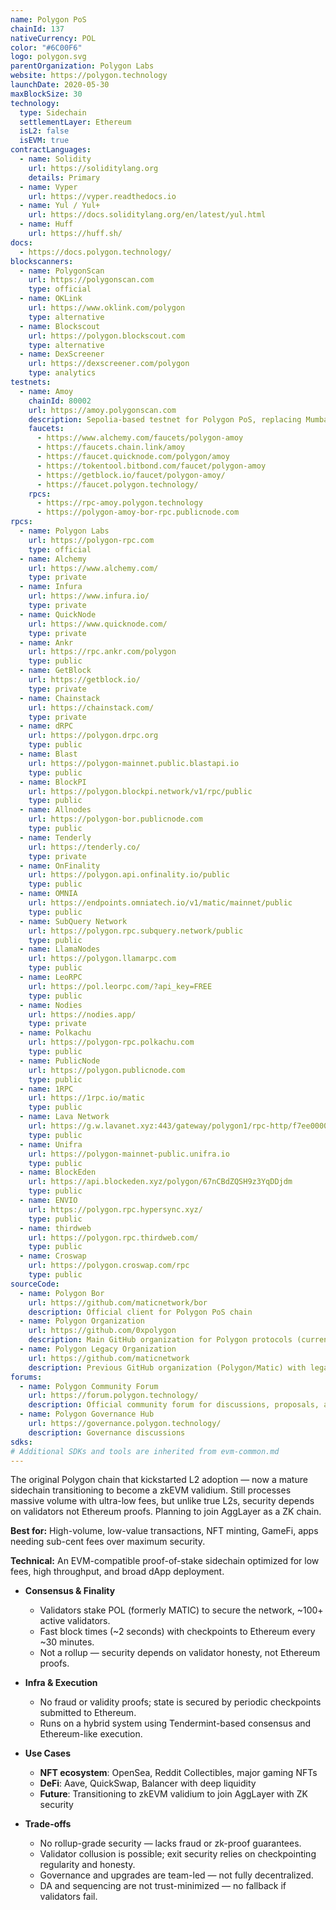 ```yaml
---
name: Polygon PoS
chainId: 137
nativeCurrency: POL
color: "#6C00F6"
logo: polygon.svg
parentOrganization: Polygon Labs
website: https://polygon.technology
launchDate: 2020-05-30
maxBlockSize: 30
technology:
  type: Sidechain
  settlementLayer: Ethereum
  isL2: false
  isEVM: true
contractLanguages:
  - name: Solidity
    url: https://soliditylang.org
    details: Primary
  - name: Vyper
    url: https://vyper.readthedocs.io
  - name: Yul / Yul+
    url: https://docs.soliditylang.org/en/latest/yul.html
  - name: Huff
    url: https://huff.sh/
docs:
  - https://docs.polygon.technology/
blockscanners:
  - name: PolygonScan
    url: https://polygonscan.com
    type: official
  - name: OKLink
    url: https://www.oklink.com/polygon
    type: alternative
  - name: Blockscout
    url: https://polygon.blockscout.com
    type: alternative
  - name: DexScreener
    url: https://dexscreener.com/polygon
    type: analytics
testnets:
  - name: Amoy
    chainId: 80002
    url: https://amoy.polygonscan.com
    description: Sepolia-based testnet for Polygon PoS, replacing Mumbai; used for testing dApps and smart contracts on the PoS chain.
    faucets:
      - https://www.alchemy.com/faucets/polygon-amoy
      - https://faucets.chain.link/amoy
      - https://faucet.quicknode.com/polygon/amoy
      - https://tokentool.bitbond.com/faucet/polygon-amoy
      - https://getblock.io/faucet/polygon-amoy/
      - https://faucet.polygon.technology/
    rpcs:
      - https://rpc-amoy.polygon.technology
      - https://polygon-amoy-bor-rpc.publicnode.com
rpcs:
  - name: Polygon Labs
    url: https://polygon-rpc.com
    type: official
  - name: Alchemy
    url: https://www.alchemy.com/
    type: private
  - name: Infura
    url: https://www.infura.io/
    type: private
  - name: QuickNode
    url: https://www.quicknode.com/
    type: private
  - name: Ankr
    url: https://rpc.ankr.com/polygon
    type: public
  - name: GetBlock
    url: https://getblock.io/
    type: private
  - name: Chainstack
    url: https://chainstack.com/
    type: private
  - name: dRPC
    url: https://polygon.drpc.org
    type: public
  - name: Blast
    url: https://polygon-mainnet.public.blastapi.io
    type: public
  - name: BlockPI
    url: https://polygon.blockpi.network/v1/rpc/public
    type: public
  - name: Allnodes
    url: https://polygon-bor.publicnode.com
    type: public
  - name: Tenderly
    url: https://tenderly.co/
    type: private
  - name: OnFinality
    url: https://polygon.api.onfinality.io/public
    type: public
  - name: OMNIA
    url: https://endpoints.omniatech.io/v1/matic/mainnet/public
    type: public
  - name: SubQuery Network
    url: https://polygon.rpc.subquery.network/public
    type: public
  - name: LlamaNodes
    url: https://polygon.llamarpc.com
    type: public
  - name: LeoRPC
    url: https://pol.leorpc.com/?api_key=FREE
    type: public
  - name: Nodies
    url: https://nodies.app/
    type: private
  - name: Polkachu
    url: https://polygon-rpc.polkachu.com
    type: public
  - name: PublicNode
    url: https://polygon.publicnode.com
    type: public
  - name: 1RPC
    url: https://1rpc.io/matic
    type: public
  - name: Lava Network
    url: https://g.w.lavanet.xyz:443/gateway/polygon1/rpc-http/f7ee0000000000000000000000000000
    type: public
  - name: Unifra
    url: https://polygon-mainnet-public.unifra.io
    type: public
  - name: BlockEden
    url: https://api.blockeden.xyz/polygon/67nCBdZQSH9z3YqDDjdm
    type: public
  - name: ENVIO
    url: https://polygon.rpc.hypersync.xyz/
    type: public
  - name: thirdweb
    url: https://polygon.rpc.thirdweb.com/
    type: public
  - name: Croswap
    url: https://polygon.croswap.com/rpc
    type: public
sourceCode:
  - name: Polygon Bor
    url: https://github.com/maticnetwork/bor
    description: Official client for Polygon PoS chain
  - name: Polygon Organization
    url: https://github.com/0xpolygon
    description: Main GitHub organization for Polygon protocols (current)
  - name: Polygon Legacy Organization
    url: https://github.com/maticnetwork
    description: Previous GitHub organization (Polygon/Matic) with legacy repositories
forums:
  - name: Polygon Community Forum
    url: https://forum.polygon.technology/
    description: Official community forum for discussions, proposals, and support
  - name: Polygon Governance Hub
    url: https://governance.polygon.technology/
    description: Governance discussions
sdks:
# Additional SDKs and tools are inherited from evm-common.md
---
```


The original Polygon chain that kickstarted L2 adoption — now a mature sidechain transitioning to become a zkEVM validium. Still processes massive volume with ultra-low fees, but unlike true L2s, security depends on validators not Ethereum proofs. Planning to join AggLayer as a ZK chain.

**Best for:** High-volume, low-value transactions, NFT minting, GameFi, apps needing sub-cent fees over maximum security.

**Technical:** An EVM-compatible proof-of-stake sidechain optimized for low fees, high throughput, and broad dApp deployment.

- **Consensus & Finality**
  - Validators stake POL (formerly MATIC) to secure the network, ~100+ active validators.
  - Fast block times (~2 seconds) with checkpoints to Ethereum every ~30 minutes.
  - Not a rollup — security depends on validator honesty, not Ethereum proofs.

- **Infra & Execution**
  - No fraud or validity proofs; state is secured by periodic checkpoints submitted to Ethereum.
  - Runs on a hybrid system using Tendermint-based consensus and Ethereum-like execution.

- **Use Cases**
  - **NFT ecosystem**: OpenSea, Reddit Collectibles, major gaming NFTs
  - **DeFi**: Aave, QuickSwap, Balancer with deep liquidity
  - **Future**: Transitioning to zkEVM validium to join AggLayer with ZK security

- **Trade-offs**
  - No rollup-grade security — lacks fraud or zk-proof guarantees.
  - Validator collusion is possible; exit security relies on checkpointing regularity and honesty.
  - Governance and upgrades are team-led — not fully decentralized.
  - DA and sequencing are not trust-minimized — no fallback if validators fail.
